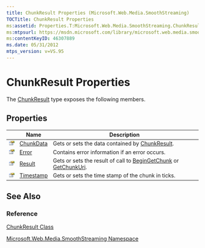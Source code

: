 ```yaml
---
title: ChunkResult Properties (Microsoft.Web.Media.SmoothStreaming)
TOCTitle: ChunkResult Properties
ms:assetid: Properties.T:Microsoft.Web.Media.SmoothStreaming.ChunkResult
ms:mtpsurl: https://msdn.microsoft.com/library/microsoft.web.media.smoothstreaming.chunkresult_properties(v=VS.95)
ms:contentKeyID: 46307889
ms.date: 05/31/2012
mtps_version: v=VS.95
---
```


# ChunkResult Properties

The [ChunkResult](chunkresult-class-microsoft-web-media-smoothstreaming_1.md) type exposes the following members.

## Properties

||Name|Description|
|--- |--- |--- |
|![Public property](images/Ff728140.pubproperty(en-us,VS.90).gif "Public property")|[ChunkData](chunkresult-chunkdata-property-microsoft-web-media-smoothstreaming_1.md)|Gets or sets the data contained by [ChunkResult](chunkresult-class-microsoft-web-media-smoothstreaming_1.md).|
|![Public property](images/Ff728140.pubproperty(en-us,VS.90).gif "Public property")|[Error](chunkresult-error-property-microsoft-web-media-smoothstreaming_1.md)|Contains error information if an error occurs.|
|![Public property](images/Ff728140.pubproperty(en-us,VS.90).gif "Public property")|[Result](chunkresult-result-property-microsoft-web-media-smoothstreaming_1.md)|Gets or sets the result of call to [BeginGetChunk](trackinfo-begingetchunk-method-microsoft-web-media-smoothstreaming_1.md) or [GetChunkUri](trackinfo-getchunkuri-method-microsoft-web-media-smoothstreaming_1.md).|
|![Public property](images/Ff728140.pubproperty(en-us,VS.90).gif "Public property")|[Timestamp](chunkresult-timestamp-property-microsoft-web-media-smoothstreaming_1.md)|Gets or sets the time stamp of the chunk in ticks.|

## See Also

### Reference

[ChunkResult Class](chunkresult-class-microsoft-web-media-smoothstreaming_1.md)

[Microsoft.Web.Media.SmoothStreaming Namespace](microsoft-web-media-smoothstreaming-namespace_1.md)

